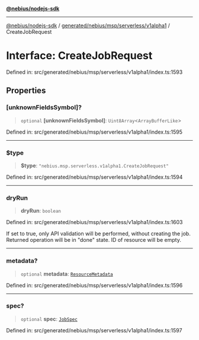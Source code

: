 [**@nebius/nodejs-sdk**](../../../../../../README.md)

---

[@nebius/nodejs-sdk](../../../../../../README.md) / [generated/nebius/msp/serverless/v1alpha1](../README.md) / CreateJobRequest

# Interface: CreateJobRequest

Defined in: src/generated/nebius/msp/serverless/v1alpha1/index.ts:1593

## Properties

### \[unknownFieldsSymbol\]?

> `optional` **\[unknownFieldsSymbol\]**: `Uint8Array`\<`ArrayBufferLike`\>

Defined in: src/generated/nebius/msp/serverless/v1alpha1/index.ts:1595

---

### $type

> **$type**: `"nebius.msp.serverless.v1alpha1.CreateJobRequest"`

Defined in: src/generated/nebius/msp/serverless/v1alpha1/index.ts:1594

---

### dryRun

> **dryRun**: `boolean`

Defined in: src/generated/nebius/msp/serverless/v1alpha1/index.ts:1603

If set to true, only API validation will be performed, without creating the job.
Returned operation will be in "done" state. ID of resource will be empty.

---

### metadata?

> `optional` **metadata**: [`ResourceMetadata`](../../../../common/v1/interfaces/ResourceMetadata.md)

Defined in: src/generated/nebius/msp/serverless/v1alpha1/index.ts:1596

---

### spec?

> `optional` **spec**: [`JobSpec`](JobSpec.md)

Defined in: src/generated/nebius/msp/serverless/v1alpha1/index.ts:1597
